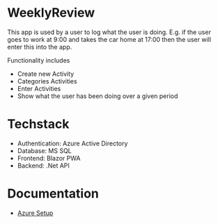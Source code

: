 # WeeklyReview

This app is used by a user to log what the user is doing. 
E.g. if the user goes to work at 9:00 and takes the car home at 17:00 then the user will enter this into the app.

Functionality includes 
 - Create new Activity
 - Categories Activities
 - Enter Activities 
 - Show what the user has been doing over a given period

# Techstack
 - Authentication: Azure Active Directory 
 - Database: MS SQL
 - Frontend: Blazor PWA
 - Backend: .Net API

# Documentation
 - [Azure Setup](https://github.com/theodor349/WeeklyReview/blob/main/Documentation/AzureSetup.md)
